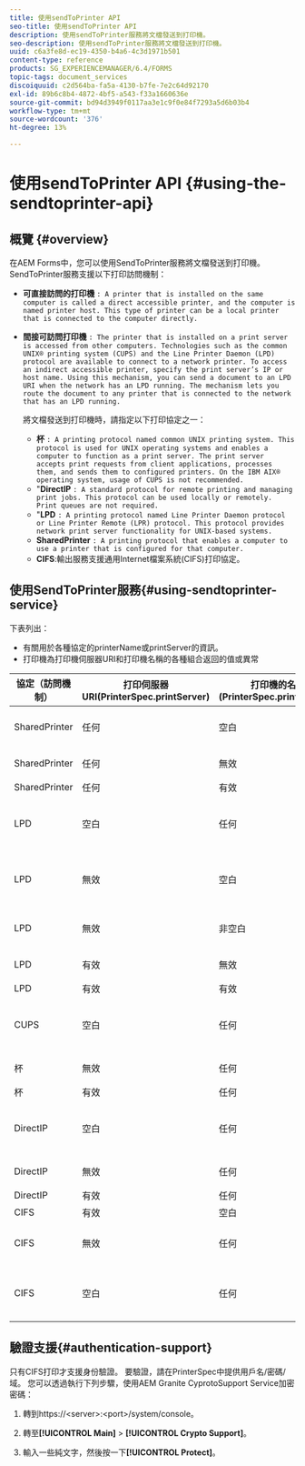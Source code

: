 ```yaml
---
title: 使用sendToPrinter API
seo-title: 使用sendToPrinter API
description: 使用sendToPrinter服務將文檔發送到打印機。
seo-description: 使用sendToPrinter服務將文檔發送到打印機。
uuid: c6a3fe8d-ec19-4350-b4a6-4c3d1971b501
content-type: reference
products: SG_EXPERIENCEMANAGER/6.4/FORMS
topic-tags: document_services
discoiquuid: c2d564ba-fa5a-4130-b7fe-7e2c64d92170
exl-id: 89b6c8b4-4872-4bf5-a543-f33a1660636e
source-git-commit: bd94d3949f0117aa3e1c9f0e84f7293a5d6b03b4
workflow-type: tm+mt
source-wordcount: '376'
ht-degree: 13%

---
```


# 使用sendToPrinter API {#using-the-sendtoprinter-api}

## 概覽 {#overview}

在AEM Forms中，您可以使用SendToPrinter服務將文檔發送到打印機。 SendToPrinter服務支援以下打印訪問機制：

* **可直接訪問的打印機** `: A printer that is installed on the same computer is called a direct accessible printer, and the computer is named printer host. This type of printer can be a local printer that is connected to the computer directly.`

* **間接可訪問打印機** `: The printer that is installed on a print server is accessed from other computers. Technologies such as the common UNIX® printing system (CUPS) and the Line Printer Daemon (LPD) protocol are available to connect to a network printer. To access an indirect accessible printer, specify the print server’s IP or host name. Using this mechanism, you can send a document to an LPD URI when the network has an LPD running. The mechanism lets you route the document to any printer that is connected to the network that has an LPD running.`

   將文檔發送到打印機時，請指定以下打印協定之一：

   * **杯** `: A printing protocol named common UNIX printing system. This protocol is used for UNIX operating systems and enables a computer to function as a print server. The print server accepts print requests from client applications, processes them, and sends them to configured printers. On the IBM AIX® operating system, usage of CUPS is not recommended.`
   * &quot;**DirectIP** `: A standard protocol for remote printing and managing print jobs. This protocol can be used locally or remotely. Print queues are not required.`
   * &quot;**LPD** `: A printing protocol named Line Printer Daemon protocol or Line Printer Remote (LPR) protocol. This protocol provides network print server functionality for UNIX-based systems.`
   * **SharedPrinter** `: A printing protocol that enables a computer to use a printer that is configured for that computer.`
   * **CIFS**:輸出服務支援通用Internet檔案系統(CIFS)打印協定。

## 使用SendToPrinter服務{#using-sendtoprinter-service}

下表列出：

* 有關用於各種協定的printerName或printServer的資訊。
* 打印機為打印機伺服器URI和打印機名稱的各種組合返回的值或異常

| 協定（訪問機制） | 打印伺服器URI(PrinterSpec.printServer) | 打印機的名稱(PrinterSpec.printerName) | 結果 |
|--- |--- |--- |--- |
| SharedPrinter | 任何 | 空白 | 例外：必要參數sPrinterName不能為空。 |
| SharedPrinter | 任何 | 無效 | 異常表示找不到打印機。 |
| SharedPrinter | 任何 | 有效 | 打印作業成功。 |
| LPD | 空白 | 任何 | 表示必要參數sPrintServerUri不能為空的異常。 |
| LPD | 無效 | 空白 | 表示必要參數sPrinterName不能為空的異常。 |
| LPD | 無效 | 非空白 | 未找到sPrintServerUri的異常。 |
| LPD | 有效 | 無效 | 表示找不到打印機的異常。 |
| LPD | 有效 | 有效 | 成功打印作業。 |
| CUPS | 空白 | 任何 | 表示必要參數sPrintServerUri不能為空的異常。 |
| 杯 | 無效 | 任何 | 表示找不到打印機的異常。 |
| 杯 | 有效 | 任何 | 打印作業成功。 |
| DirectIP | 空白 | 任何 | 表示必要參數sPrintServerUri不能為空的異常。 |
| DirectIP | 無效 | 任何 | 表示找不到打印機的異常。 |
| DirectIP | 有效 | 任何 | 打印作業成功。 |
| CIFS | 有效 | 空白 | 打印作業成功。 |
| CIFS | 無效 | 任何 | 使用CIFS打印時出現未知錯誤。 |
| CIFS | 空白 | 任何 | 表示必要參數sPrintServerUri不能為空的異常。 |

## 驗證支援{#authentication-support}

只有CIFS打印才支援身份驗證。 要驗證，請在PrinterSpec中提供用戶名/密碼/域。 您可以透過執行下列步驟，使用AEM Granite CyprotoSupport Service加密密碼：

1. 轉到https://&lt;server>:&lt;port>/system/console。

1. 轉至&#x200B;**[!UICONTROL Main]** > **[!UICONTROL Crypto Support]**。

1. 輸入一些純文字，然後按一下&#x200B;**[!UICONTROL Protect]**。
